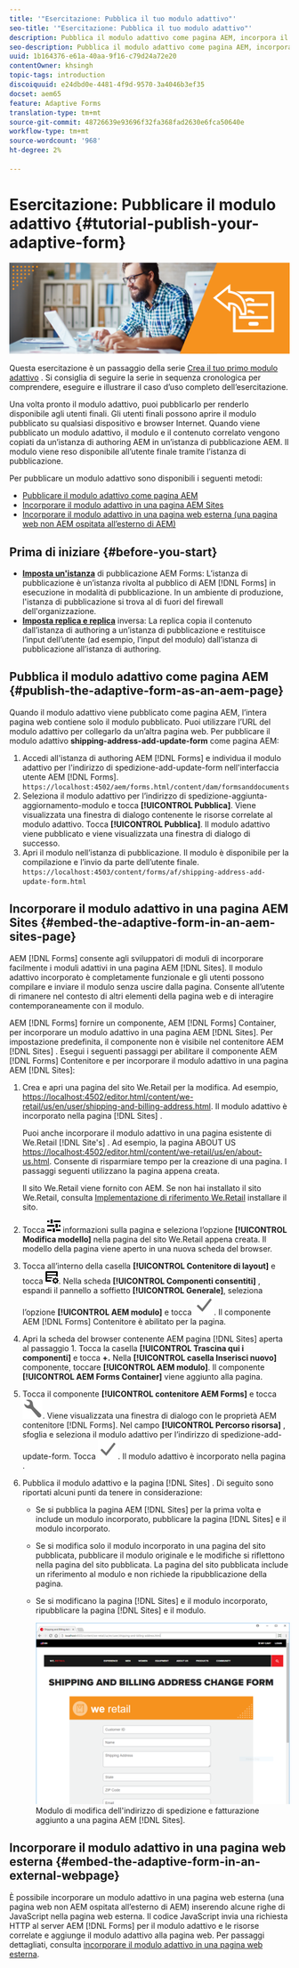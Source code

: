 ```yaml
---
title: '"Esercitazione: Pubblica il tuo modulo adattivo"'
seo-title: '"Esercitazione: Pubblica il tuo modulo adattivo"'
description: Pubblica il modulo adattivo come pagina AEM, incorpora il modulo in una pagina AEM Sites o incorpora il modulo adattivo in una pagina web esterna
seo-description: Pubblica il modulo adattivo come pagina AEM, incorpora il modulo in una pagina AEM Sites o incorpora il modulo adattivo in una pagina web esterna
uuid: 1b164376-e61a-40aa-9f16-c79d24a72e20
contentOwner: khsingh
topic-tags: introduction
discoiquuid: e24dbd0e-4481-4f9d-9570-3a4046b3ef35
docset: aem65
feature: Adaptive Forms
translation-type: tm+mt
source-git-commit: 48726639e93696f32fa368fad2630e6fca50640e
workflow-type: tm+mt
source-wordcount: '968'
ht-degree: 2%

---
```



# Esercitazione: Pubblicare il modulo adattivo {#tutorial-publish-your-adaptive-form}

![](do-not-localize/13-publish-your-adaptive-form-small.png)

Questa esercitazione è un passaggio della serie [Crea il tuo primo modulo adattivo](https://helpx.adobe.com/it/experience-manager/6-3/forms/using/create-your-first-adaptive-form.html) . Si consiglia di seguire la serie in sequenza cronologica per comprendere, eseguire e illustrare il caso d’uso completo dell’esercitazione.

Una volta pronto il modulo adattivo, puoi pubblicarlo per renderlo disponibile agli utenti finali. Gli utenti finali possono aprire il modulo pubblicato su qualsiasi dispositivo e browser Internet. Quando viene pubblicato un modulo adattivo, il modulo e il contenuto correlato vengono copiati da un’istanza di authoring AEM in un’istanza di pubblicazione AEM. Il modulo viene reso disponibile all’utente finale tramite l’istanza di pubblicazione.

Per pubblicare un modulo adattivo sono disponibili i seguenti metodi:

* [Pubblicare il modulo adattivo come pagina AEM](../../forms/using/publish-your-adaptive-form.md#publish-the-adaptive-form-as-an-aem-page)
* [Incorporare il modulo adattivo in una pagina AEM Sites](#embed-the-adaptive-form-in-an-aem-sites-page)
* [Incorporare il modulo adattivo in una pagina web esterna (una pagina web non AEM ospitata all’esterno di AEM)](../../forms/using/publish-your-adaptive-form.md)

## Prima di iniziare {#before-you-start}

* **[Imposta un&#39;istanza](https://helpx.adobe.com/it/experience-manager/6-3/forms/using/installing-configuring-aem-forms-osgi.html)** di pubblicazione AEM Forms: L’istanza di pubblicazione è un’istanza rivolta al pubblico di AEM  [!DNL Forms] in esecuzione in modalità di pubblicazione. In un ambiente di produzione, l&#39;istanza di pubblicazione si trova al di fuori del firewall dell&#39;organizzazione.
* **[Imposta replica e replica](https://helpx.adobe.com/experience-manager/6-3/help/sites-deploying/replication.html)** inversa: La replica copia il contenuto dall’istanza di authoring a un’istanza di pubblicazione e restituisce l’input dell’utente (ad esempio, l’input del modulo) dall’istanza di pubblicazione all’istanza di authoring.

## Pubblica il modulo adattivo come pagina AEM {#publish-the-adaptive-form-as-an-aem-page}

Quando il modulo adattivo viene pubblicato come pagina AEM, l’intera pagina web contiene solo il modulo pubblicato. Puoi utilizzare l’URL del modulo adattivo per collegarlo da un’altra pagina web. Per pubblicare il modulo adattivo **shipping-address-add-update-form** come pagina AEM:

1. Accedi all&#39;istanza di authoring AEM [!DNL Forms] e individua il modulo adattivo per l&#39;indirizzo di spedizione-add-update-form nell&#39;interfaccia utente AEM [!DNL Forms].
   `https://localhost:4502/aem/forms.html/content/dam/formsanddocuments`
1. Seleziona il modulo adattivo per l’indirizzo di spedizione-aggiunta-aggiornamento-modulo e tocca **[!UICONTROL Pubblica]**. Viene visualizzata una finestra di dialogo contenente le risorse correlate al modulo adattivo. Tocca **[!UICONTROL Pubblica]**. Il modulo adattivo viene pubblicato e viene visualizzata una finestra di dialogo di successo.
1. Apri il modulo nell’istanza di pubblicazione. Il modulo è disponibile per la compilazione e l’invio da parte dell’utente finale.
   `https://localhost:4503/content/forms/af/shipping-address-add-update-form.html`

## Incorporare il modulo adattivo in una pagina AEM Sites {#embed-the-adaptive-form-in-an-aem-sites-page}

AEM [!DNL Forms] consente agli sviluppatori di moduli di incorporare facilmente i moduli adattivi in una pagina AEM [!DNL Sites]. Il modulo adattivo incorporato è completamente funzionale e gli utenti possono compilare e inviare il modulo senza uscire dalla pagina. Consente all’utente di rimanere nel contesto di altri elementi della pagina web e di interagire contemporaneamente con il modulo.

AEM [!DNL Forms] fornire un componente, AEM [!DNL Forms] Container, per incorporare un modulo adattivo in una pagina AEM [!DNL Sites]. Per impostazione predefinita, il componente non è visibile nel contenitore AEM [!DNL Sites] . Esegui i seguenti passaggi per abilitare il componente AEM [!DNL Forms] Contenitore e per incorporare il modulo adattivo in una pagina AEM [!DNL Sites]:

1. Crea e apri una pagina del sito We.Retail per la modifica. Ad esempio, [https://localhost:4502/editor.html/content/we-retail/us/en/user/shipping-and-billing-address.html](https://localhost:4502/editor.html/content/we-retail/us/en/user/shipping-and-billing-address.html). Il modulo adattivo è incorporato nella pagina [!DNL Sites] .

   Puoi anche incorporare il modulo adattivo in una pagina esistente di We.Retail [!DNL Site's] . Ad esempio, la pagina ABOUT US [https://localhost:4502/editor.html/content/we-retail/us/en/about-us.html](https://localhost:4502/editor.html/content/we-retail/us/en/about-us.html). Consente di risparmiare tempo per la creazione di una pagina. I passaggi seguenti utilizzano la pagina appena creata.

   Il sito We.Retail viene fornito con AEM. Se non hai installato il sito We.Retail, consulta [Implementazione di riferimento We.Retail](https://helpx.adobe.com/experience-manager/6-3/help/sites-developing/we-retail.html) installare il sito.

1. Tocca ![proprietà](assets/properties.png) informazioni sulla pagina e seleziona l’opzione **[!UICONTROL Modifica modello]** nella pagina del sito We.Retail appena creata. Il modello della pagina viene aperto in una nuova scheda del browser.
1. Tocca all’interno della casella **[!UICONTROL Contenitore di layout]** e tocca ![gestione dei feed](assets/feedmanagement.png). Nella scheda **[!UICONTROL Componenti consentiti]** , espandi il pannello a soffietto **[!UICONTROL Generale]**, seleziona l’opzione **[!UICONTROL AEM modulo]** e tocca ![salva_icona](assets/save_icon.svg). Il componente AEM [!DNL Forms] Contenitore è abilitato per la pagina.

1. Apri la scheda del browser contenente AEM pagina [!DNL Sites] aperta al passaggio 1. Tocca la casella **[!UICONTROL Trascina qui i componenti]** e tocca **+.** Nella  **[!UICONTROL casella Inserisci nuovo]** componente, toccare  **[!UICONTROL AEM modulo]**. Il componente **[!UICONTROL AEM Forms Container]** viene aggiunto alla pagina.
1. Tocca il componente **[!UICONTROL contenitore AEM Forms]** e tocca ![configure-icon](assets/configure-icon.svg). Viene visualizzata una finestra di dialogo con le proprietà AEM contenitore [!DNL Forms]. Nel campo **[!UICONTROL Percorso risorsa]** , sfoglia e seleziona il modulo adattivo per l’indirizzo di spedizione-add-update-form. Tocca ![save_icon](assets/save_icon.svg). Il modulo adattivo è incorporato nella pagina .
1. Pubblica il modulo adattivo e la pagina [!DNL Sites] . Di seguito sono riportati alcuni punti da tenere in considerazione:

   * Se si pubblica la pagina AEM [!DNL Sites] per la prima volta e include un modulo incorporato, pubblicare la pagina [!DNL Sites] e il modulo incorporato.
   * Se si modifica solo il modulo incorporato in una pagina del sito pubblicata, pubblicare il modulo originale e le modifiche si riflettono nella pagina del sito pubblicata. La pagina del sito pubblicata include un riferimento al modulo e non richiede la ripubblicazione della pagina.
   * Se si modificano la pagina [!DNL Sites] e il modulo incorporato, ripubblicare la pagina [!DNL Sites] e il modulo.

      ![embed-in-aem-sites](assets/embed-in-aem-sites.png)
   Modulo di modifica dell&#39;indirizzo di spedizione e fatturazione aggiunto a una pagina AEM [!DNL Sites].

## Incorporare il modulo adattivo in una pagina web esterna {#embed-the-adaptive-form-in-an-external-webpage}

È possibile incorporare un modulo adattivo in una pagina web esterna (una pagina web non AEM ospitata all’esterno di AEM) inserendo alcune righe di JavaScript nella pagina web esterna. Il codice JavaScript invia una richiesta HTTP al server AEM [!DNL Forms] per il modulo adattivo e le risorse correlate e aggiunge il modulo adattivo alla pagina web. Per passaggi dettagliati, consulta [incorporare il modulo adattivo in una pagina web esterna](/help/forms/using/embed-adaptive-form-external-web-page.md).
